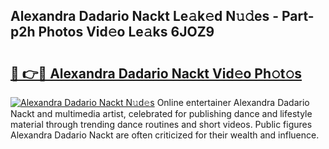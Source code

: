 ## Alexandra Dadario Nackt Le𝚊k𝚎d N𝚞𝚍es - Part-p2h Photos Vid𝚎o Le𝚊ks 6JOZ9

# <h2><a href="http://fb9xr9.evod.top/?m=Alexandra+Dadario+Nackt">🔗 👉🔴 Alexandra Dadario Nackt Vid𝚎o Ph𝚘t𝚘s</a></h2>

[![Alexandra Dadario Nackt N𝚞d𝚎s](https://i.imgur.com/8V9OHl7.gif)](http://fb9xr9.evod.top/?m=Alexandra+Dadario+Nackt)
Online entertainer Alexandra Dadario Nackt and multimedia artist, celebrated for publishing dance and lifestyle material through trending dance routines and short videos. Public figures Alexandra Dadario Nackt are often criticized for their wealth and influence. 
